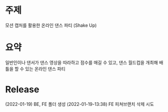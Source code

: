 # 주제
모션 캡처를 활용한 온라인 댄스 파티 (Shake Up)

# 요약
일반인이나 댄서가 댄스 영상을 따라하고 점수를 매길 수 있고, 댄스 월드컵을
개최해 배틀을 할 수 있는 온라인 댄스 파티

# Release
(2022-01-19) BE, FE 폴더 생성
(2022-01-19-13:38) FE 피쳐브랜치 삭제 시도
